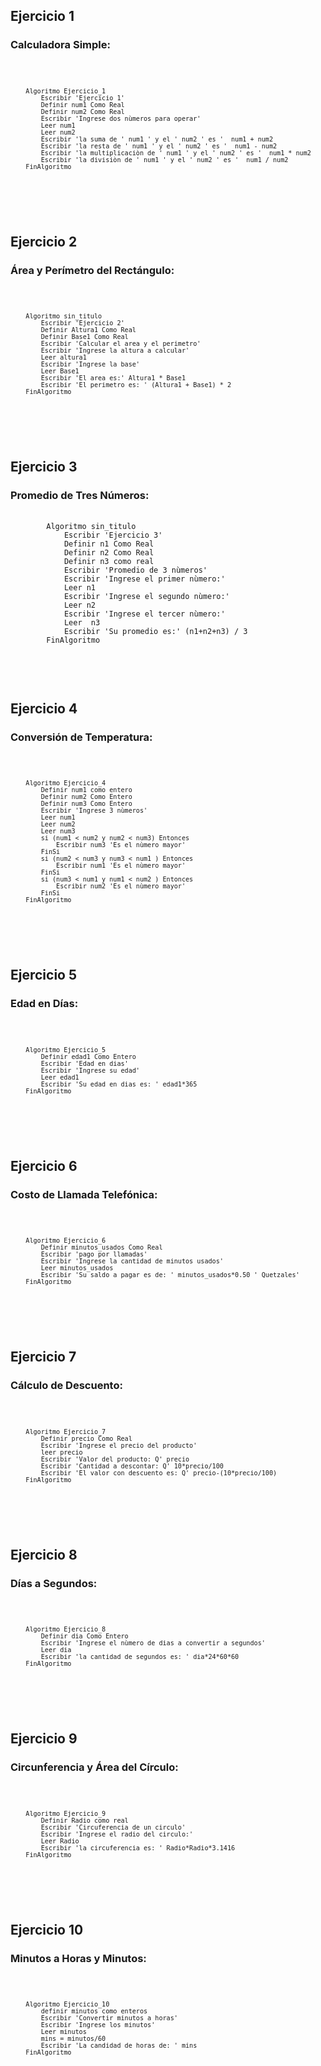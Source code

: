 <h2> Ejercicio 1 </h2>
<h3> Calculadora Simple: </h3>
<pre>
    <code>
        
        Algoritmo Ejercicio_1
            Escribir 'Ejercicio 1'
            Definir num1 Como Real
            Definir num2 Como Real
            Escribir 'Ingrese dos nùmeros para operar'
            Leer num1 
            Leer num2
            Escribir 'la suma de ' num1 ' y el ' num2 ' es '  num1 + num2
            Escribir 'la resta de ' num1 ' y el ' num2 ' es '  num1 - num2
            Escribir 'la multiplicaciòn de ' num1 ' y el ' num2 ' es '  num1 * num2
            Escribir 'la divisiòn de ' num1 ' y el ' num2 ' es '  num1 / num2
        FinAlgoritmo
    
</code>
</pre>
<br>    

<h2> Ejercicio 2 </h2>
<h3> Área y Perímetro del Rectángulo: </h3>
<pre>
    <code>
        
        Algoritmo sin_titulo
            Escribir 'Ejercicio 2'
            Definir Altura1 Como Real
            Definir Base1 Como Real
            Escribir 'Calcular el area y el perimetro'
            Escribir 'Ingrese la altura a calcular'
            Leer altura1
            Escribir 'Ingrese la base'
            Leer Base1
            Escribir 'El area es:' Altura1 * Base1
            Escribir 'El perimetro es: ' (Altura1 + Base1) * 2
        FinAlgoritmo
    
</code>
</pre>
<br>    

<h2> Ejercicio 3 </h2>
<h3> Promedio de Tres Números: </h3>
<pre>
    <code>    
        Algoritmo sin_titulo
            Escribir 'Ejercicio 3'
            Definir n1 Como Real
            Definir n2 Como Real
            Definir n3 como real
            Escribir 'Promedio de 3 nùmeros'
            Escribir 'Ingrese el primer nùmero:'
            Leer n1
            Escribir 'Ingrese el segundo nùmero:'
            Leer n2
            Escribir 'Ingrese el tercer nùmero:'
            Leer  n3
            Escribir 'Su promedio es:' (n1+n2+n3) / 3
        FinAlgoritmo
    
</code>
</pre>
<br>    

<h2> Ejercicio 4 </h2>
<h3> Conversión de Temperatura: </h3>
<pre>
    <code>
        
        Algoritmo Ejercicio_4
            Definir num1 como entero
            Definir num2 Como Entero
            Definir num3 Como Entero
            Escribir 'Ingrese 3 nùmeros'
            Leer num1
            Leer num2
            Leer num3
            si (num1 < num2 y num2 < num3) Entonces
                Escribir num3 'Es el nùmero mayor'
            FinSi
            si (num2 < num3 y num3 < num1 ) Entonces
                Escribir num1 'Es el nùmero mayor'
            FinSi
            si (num3 < num1 y num1 < num2 ) Entonces
                Escribir num2 'Es el nùmero mayor'
            FinSi
        FinAlgoritmo
    
</code>
</pre>
<br>    

<h2> Ejercicio 5 </h2>
<h3> Edad en Días: </h3>
<pre>
    <code>
        
        Algoritmo Ejercicio_5
            Definir edad1 Como Entero
            Escribir 'Edad en dias'
            Escribir 'Ingrese su edad'
            Leer edad1
            Escribir 'Su edad en dias es: ' edad1*365
        FinAlgoritmo
    
</code>
</pre>
<br>    

<h2> Ejercicio 6 </h2>
<h3> Costo de Llamada Telefónica: </h3>
<pre>
    <code>
        
        Algoritmo Ejercicio_6
            Definir minutos_usados Como Real
            Escribir 'pago por llamadas'
            Escribir 'Ingrese la cantidad de minutos usados'
            Leer minutos_usados
            Escribir 'Su saldo a pagar es de: ' minutos_usados*0.50 ' Quetzales'
        FinAlgoritmo
    
</code>
</pre>
<br>    

<h2> Ejercicio 7 </h2>
<h3> Cálculo de Descuento: </h3>
<pre>
    <code>
        
        Algoritmo Ejercicio_7
            Definir precio Como Real
            Escribir 'Ingrese el precio del producto'
            leer precio
            Escribir 'Valor del producto: Q' precio
            Escribir 'Cantidad a descontar: Q' 10*precio/100
            Escribir 'El valor con descuento es: Q' precio-(10*precio/100)
        FinAlgoritmo
    
</code>
</pre>
<br>    

<h2> Ejercicio 8 </h2>
<h3> Días a Segundos: </h3>
<pre>
    <code>
        
        Algoritmo Ejercicio_8
            Definir dia Como Entero
            Escribir 'Ingrese el nùmero de dias a convertir a segundos'
            Leer dia
            Escribir 'la cantidad de segundos es: ' dia*24*60*60
        FinAlgoritmo
    
</code>
</pre>
<br>    

<h2> Ejercicio 9 </h2>
<h3> Circunferencia y Área del Círculo: </h3>
<pre>
    <code>
        
        Algoritmo Ejercicio_9
            Definir Radio como real
            Escribir 'Circuferencia de un circulo'
            Escribir 'Ingrese el radio del circulo:'
            Leer Radio 
            Escribir 'la circuferencia es: ' Radio*Radio*3.1416 	
        FinAlgoritmo
    
</code>
</pre>
<br>    

<h2> Ejercicio 10 </h2>
<h3> Minutos a Horas y Minutos: </h3>
<pre>
    <code>
        
        Algoritmo Ejercicio_10
            definir minutos como enteros
            Escribir 'Convertir minutos a horas'
            Escribir 'Ingrese los minutos'
            Leer minutos
            mins = minutos/60
            Escribir 'La candidad de horas de: ' mins
        FinAlgoritmo
    
</code>
</pre>
<br>    
